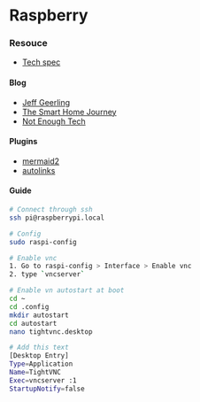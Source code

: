 # Raspberry

### Resouce
* [Tech spec](https://www.raspberrypi.org/products/raspberry-pi-4-model-b/specifications/)

#### Blog
* [Jeff Geerling](https://www.jeffgeerling.com/blog)
* [The Smart Home Journey](https://thesmarthomejourney.com/2020/05/11/guide-zigbee2mqtt/)
* [Not Enough Tech](https://notenoughtech.com/home-automation/ikea-tradfri-socket-in-nodered/)

#### Plugins
* [mermaid2](https://github.com/fralau/mkdocs-mermaid2-plugin#automatic)
* [autolinks](https://github.com/midnightprioriem/mkdocs-autolinks-plugin)


#### Guide
```sh
# Connect through ssh
ssh pi@raspberrypi.local

# Config
sudo raspi-config

# Enable vnc
1. Go to raspi-config > Interface > Enable vnc
2. type `vncserver`

# Enable vn autostart at boot
cd ~
cd .config
mkdir autostart
cd autostart
nano tightvnc.desktop

# Add this text
[Desktop Entry]
Type=Application
Name=TightVNC
Exec=vncserver :1
StartupNotify=false
```